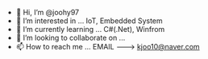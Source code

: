 - 👋 Hi, I’m @joohy97
- 👀 I’m interested in ... IoT, Embedded System
- 🌱 I’m currently learning ... C#(.Net), Winfrom
- 💞️ I’m looking to collaborate on ...
- 📫 How to reach me ... EMAIL ---> kjoo10@naver.com

<!---
joohy97/joohy97 is a ✨ special ✨ repository because its `README.md` (this file) appears on your GitHub profile.
You can click the Preview link to take a look at your changes.
--->
